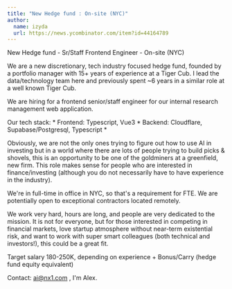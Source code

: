 ```yaml
---
title: "New Hedge fund : On-site (NYC)"
author:
  name: izyda
  url: https://news.ycombinator.com/item?id=44164789
---
```

New Hedge fund - Sr&#x2F;Staff Frontend Engineer - On-site (NYC)

We are a new discretionary, tech industry focused hedge fund, founded by a portfolio manager with 15+ years of experience at a Tiger Cub. I lead the data&#x2F;technology team here and previously spent ~6 years in a similar role at a well known Tiger Cub.

We are hiring for a frontend senior&#x2F;staff engineer for our internal research management web application.

Our tech stack: * Frontend: Typescript, Vue3 * Backend: Cloudflare, Supabase&#x2F;Postgresql, Typescript *

Obviously, we are not the only ones trying to figure out how to use AI in investing but in a world where there are lots of people trying to build picks &amp; shovels, this is an opportunity to be one of the goldminers at a greenfield, new firm. This role makes sense for people who are interested in finance&#x2F;investing (although you do not necessarily have to have experience in the industry).

We&#x27;re in full-time in office in NYC, so that&#x27;s a requirement for FTE. We are potentially open to exceptional contractors located remotely.

We work very hard, hours are long, and people are very dedicated to the mission. It is not for everyone, but for those interested in competing in financial markets, love startup atmosphere without near-term existential risk, and want to work with super smart colleagues (both technical and investors!), this could be a great fit.

Target salary 180-250K, depending on experience + Bonus&#x2F;Carry (hedge fund equity equivalent)

Contact: ai@nx1.com , I&#x27;m Alex.
<JobApplication />
